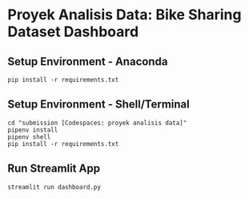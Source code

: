 # Proyek Analisis Data: Bike Sharing Dataset Dashboard

## Setup Environment - Anaconda  
``` 
pip install -r requirements.txt
```

## Setup Environment - Shell/Terminal 
```
cd "submission [Codespaces: proyek analisis data]"
pipenv install
pipenv shell
pip install -r requirements.txt
```

## Run Streamlit App
```
streamlit run dashboard.py
```
